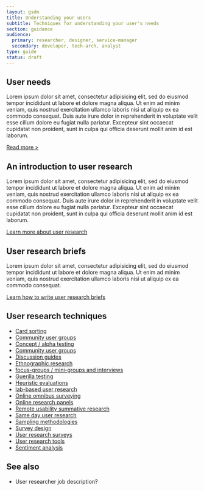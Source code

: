 ```yaml
---
layout: gsdm
title: Understanding your users
subtitle: Techniques for understanding your user's needs
section: guidance
audience:
  primary: researcher, designer, service-manager
  secondary: developer, tech-arch, analyst
type: guide
status: draft
---
```



## User needs

Lorem ipsum dolor sit amet, consectetur adipisicing elit, sed do eiusmod
tempor incididunt ut labore et dolore magna aliqua. Ut enim ad minim veniam,
quis nostrud exercitation ullamco laboris nisi ut aliquip ex ea commodo
consequat. Duis aute irure dolor in reprehenderit in voluptate velit esse
cillum dolore eu fugiat nulla pariatur. Excepteur sint occaecat cupidatat non
proident, sunt in culpa qui officia deserunt mollit anim id est laborum.

[Read more >](/guides-and-toolkits/users-of-your-service/understandinguserneeds.html)


## An introduction to user research

Lorem ipsum dolor sit amet, consectetur adipisicing elit, sed do eiusmod
tempor incididunt ut labore et dolore magna aliqua. Ut enim ad minim veniam,
quis nostrud exercitation ullamco laboris nisi ut aliquip ex ea commodo
consequat. Duis aute irure dolor in reprehenderit in voluptate velit esse
cillum dolore eu fugiat nulla pariatur. Excepteur sint occaecat cupidatat non
proident, sunt in culpa qui officia deserunt mollit anim id est laborum.

[Learn more about user research](/guides-and-toolkits/user-research/introductiontouserresearch.html)

## User research briefs

Lorem ipsum dolor sit amet, consectetur adipisicing elit, sed do eiusmod
tempor incididunt ut labore et dolore magna aliqua. Ut enim ad minim veniam,
quis nostrud exercitation ullamco laboris nisi ut aliquip ex ea commodo
consequat.

[Learn how to write user research briefs](/guides-and-toolkits/user-research/userresearchbriefs.html)

## User research techniques

<ul>
  <li><a href="/guides-and-toolkits/user-research/cardsorting.html">Card sorting</a></li>
  <li><a href="/guides-and-toolkits/user-research/communityusergroups.html">Community user groups</a></li>    
  <li><a href="/guides-and-toolkits/user-research/conceptalphatesting.html">Concept / alpha testing</a></li>      
  <li><a href="/guides-and-toolkits/user-research/communityusergroups.html">Community user groups</a></li>     
  <li><a href="/guides-and-toolkits/user-research/discussionguides.html">Discussion guides</a></li>        
  <li><a href="/guides-and-toolkits/user-research/ethnographicresearch.html">Ethnographic research</a></li>           
  <li><a href="/guides-and-toolkits/user-research/focusgroupsminigroupsandinterviews.html">focus-groups / mini-groups and interviews</a></li>
  <li><a href="/guides-and-toolkits/user-research/guerillatesting.html">Guerilla testing</a></li>
  <li><a href="/guides-and-toolkits/user-research/heuristicevaluations.html">Heuristic evaluations</a></li>       
  <li><a href="/guides-and-toolkits/user-research/labbasedusertesting.html">lab-based user research</a></li>   
  <li><a href="/guides-and-toolkits/user-research/onlineomnibussurveying.html">Online omnibus surveying</a></li>             
  <li><a href="/guides-and-toolkits/user-research/onlineresearchpanels.html">Online research panels</a></li>                  
  <li><a href="/guides-and-toolkits/user-research/remoteusabilitysummativetesting.html">Remote usability summative research</a></li>     
  <li><a href="/guides-and-toolkits/user-research/samedayusertesting.html">Same day user research</a></li>     
  <li><a href="/guides-and-toolkits/user-research/samplingmethodologies.html">Sampling methodologies</a></li>  
  <li><a href="/guides-and-toolkits/user-research/surveydesign.html">Survey design</a></li>   
  <li><a href="/guides-and-toolkits/user-research/userresearchsurveys.html">User research surveys</a></li>                              
  <li><a href="/guides-and-toolkits/user-research/userresearchtools.html">User research tools</a></li>
  <li><a href="/guides-and-toolkits/user-feedback/sentimentanalysis.html">Sentiment analysis</a></li>                                  
</ul>

## See also

* User researcher job description?
